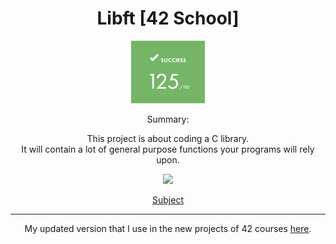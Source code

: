 <h1 align="center"> Libft [42 School] </h1>

<p align="center">
  <img src="./RMfile/evaluation.png" height="100" alt="Evaluation"/>
</p>
<!-- <p align="center">
  <a href="https://github.com/JaeSeoKim/badge42">
  <img src="https://badge42.vercel.app/api/v2/cld6lomfp00250fl5aqiuznp2/stats?cursusId=9&coalitionId=piscine"/>
  </a>
</p> -->
<p align="center">Summary:</p>
<p align="center">
This project is about coding a C library.<br>
It will contain a lot of general purpose functions your programs will rely upon.</p>
<p align="center"><img src="https://img.shields.io/badge/Version-15-blue?style=for-the-badge"></p>

<p align="center"><a href="./RMfile/en.subject.pdf">Subject</a></p>

<hr>
<p align="center">My updated version that I use in the new projects of 42 courses <a href="https://github.com/Nikappa57/Libft-42/tree/EXTRA">here</a>.</p>
